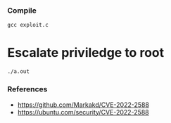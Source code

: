 ### Compile
```
gcc exploit.c
```

# Escalate priviledge to root
```
./a.out
```

### References
* https://github.com/Markakd/CVE-2022-2588
* https://ubuntu.com/security/CVE-2022-2588

